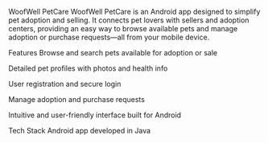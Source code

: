 WoofWell PetCare
WoofWell PetCare is an Android app designed to simplify pet adoption and selling. It connects pet lovers with sellers and adoption centers, providing an easy way to browse available pets and manage adoption or purchase requests—all from your mobile device.

Features
Browse and search pets available for adoption or sale

Detailed pet profiles with photos and health info

User registration and secure login

Manage adoption and purchase requests

Intuitive and user-friendly interface built for Android

Tech Stack
Android app developed in Java
